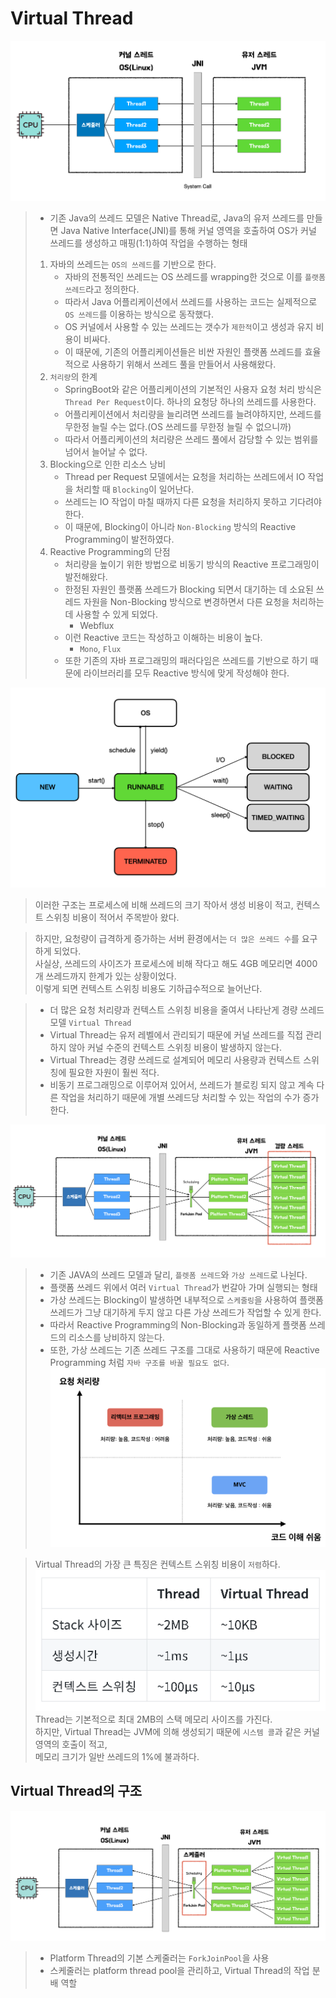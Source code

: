 # Virtual Thread
![img.png](img.png)
> - 기존 Java의 쓰레드 모델은 Native Thread로, Java의 유저 쓰레드를 만들면 Java Native Interface(JNI)를 통해 커널 영역을 호출하여 OS가 커널 쓰레드를 생성하고 매핑(1:1)하여 작업을 수행하는 형태
> 1. 자바의 쓰레드는 `OS의 쓰레드`를 기반으로 한다.
>    - 자바의 전통적인 쓰레드는 OS 쓰레드를 wrapping한 것으로 이를 `플랫폼 쓰레드`라고 정의한다.
>    - 따라서 Java 어플리케이션에서 쓰레드를 사용하는 코드는 실제적으로 `OS 쓰레드`를 이용하는 방식으로 동작했다.
>    - OS 커널에서 사용할 수 있는 쓰레드는 갯수가 `제한적`이고 생성과 유지 비용이 비싸다.
>    - 이 때문에, 기존의 어플리케이션들은 비싼 자원인 플랫폼 쓰레드를 효율적으로 사용하기 위해서 쓰레드 풀을 만들어서 사용해왔다.
> 2. `처리량`의 한계
>    - SpringBoot와 같은 어플리케이션의 기본적인 사용자 요청 처리 방식은 `Thread Per Request`이다. 하나의 요청당 하나의 쓰레드를 사용한다.
>    - 어플리케이션에서 처리량을 늘리려면 쓰레드를 늘려야하지만, 쓰레드를 무한정 늘릴 수는 없다.(OS 쓰레드를 무한정 늘릴 수 없으니까)
>    - 따라서 어플리케이션의 처리량은 쓰레드 풀에서 감당할 수 있는 범위를 넘어서 늘어날 수 없다.
> 3. Blocking으로 인한 리소스 낭비
>    - Thread per Request 모델에서는 요청을 처리하는 쓰레드에서 IO 작업을 처리할 때 `Blocking`이 일어난다.
>    - 쓰레드는 IO 작업이 마칠 때까지 다른 요청을 처리하지 못하고 기다려야 한다.
>    - 이 때문에, Blocking이 아니라 `Non-Blocking` 방식의 Reactive Programming이 발전하였다.
> 4. Reactive Programming의 단점
>    - 처리량을 높이기 위한 방법으로 비동기 방식의 Reactive 프로그래밍이 발전해왔다.
>    - 한정된 자원인 플랫폼 쓰레드가 Blocking 되면서 대기하는 데 소요된 쓰레드 자원을 Non-Blocking 방식으로 변경하면서 다른 요청을 처리하는 데 사용할 수 있게 되었다.
>      - Webflux
>    - 이런 Reactive 코드는 작성하고 이해하는 비용이 높다.
>      - `Mono`, `Flux`
>    - 또한 기존의 자바 프로그래밍의 패러다임은 쓰레드를 기반으로 하기 때문에 라이브러리를 모두 Reactive 방식에 맞게 작성해야 한다.

![img_1.png](img_1.png)


> 이러한 구조는 프로세스에 비해 쓰레드의 크기 작아서 생성 비용이 적고, 컨텍스트 스위칭 비용이 적어서 주목받아 왔다.

> 하지만, 요청량이 급격하게 증가하는 서버 환경에서는 `더 많은 쓰레드 수`를 요구하게 되었다.
> </br> 사실상, 쓰레드의 사이즈가 프로세스에 비해 작다고 해도 4GB 메모리면 4000개 쓰레드까지 한계가 있는 상황이었다.
> </br> 이렇게 되면 컨텍스트 스위칭 비용도 기하급수적으로 늘어난다.

> - 더 많은 요청 처리량과 컨텍스트 스위칭 비용을 줄여서 나타난게 경량 쓰레드 모델 `Virtual Thread`
> - Virtual Thread는 유저 레벨에서 관리되기 때문에 커널 쓰레드를 직접 관리하지 않아 커널 수준의 컨텍스트 스위칭 비용이 발생하지 않는다.
> - Virtual Thread는 경량 쓰레드로 설계되어 메모리 사용량과 컨텍스트 스위칭에 필요한 자원이 훨씬 적다.
> - 비동기 프로그래밍으로 이루어져 있어서, 쓰레드가 블로킹 되지 않고 계속 다른 작업을 처리하기 때문에 개별 쓰레드당 처리할 수 있는 작업의 수가 증가한다.

![img_2.png](img_2.png)
> - 기존 JAVA의 쓰레드 모델과 달리, `플렛폼 쓰레드`와 `가상 쓰레드`로 나뉜다.
> - 플랫폼 쓰레드 위에서 여러 `Virtual Thread`가 번갈아 가며 실행되는 형태
> - 가상 쓰레드는 Blocking이 발생하면 내부적으로 `스케줄링`을 사용하여 플랫폼 쓰레드가 그냥 대기하게 두지 않고 다른 가상 쓰레드가 작업할 수 있게 한다.
> - 따라서 Reactive Programming의 Non-Blocking과 동일하게 플랫폼 쓰레드의 리소스를 낭비하지 않는다.
> - 또한, 가상 쓰레드는 기존 쓰레드 구조를 그대로 사용하기 때문에 Reactive Programming 처럼 `자바 구조를 바꿀 필요도 없다`.
![img_6.png](img_6.png)

> Virtual Thread의 가장 큰 특징은 컨텍스트 스위칭 비용이 `저렴`하다.
![img_3.png](img_3.png)
> Thread는 기본적으로 최대 2MB의 스택 메모리 사이즈를 가진다.
> </br> 하지만, Virtual Thread는 JVM에 의해 생성되기 때문에 `시스템 콜`과 같은 커널 영역의 호출이 적고,
> </br> 메모리 크기가 일반 쓰레드의 1%에 불과하다.

## Virtual Thread의 구조
![img_4.png](img_4.png)
> - Platform Thread의 기본 스케줄러는 `ForkJoinPool`을 사용
> - 스케줄러는 platform thread pool을 관리하고, Virtual Thread의 작업 분배 역할
